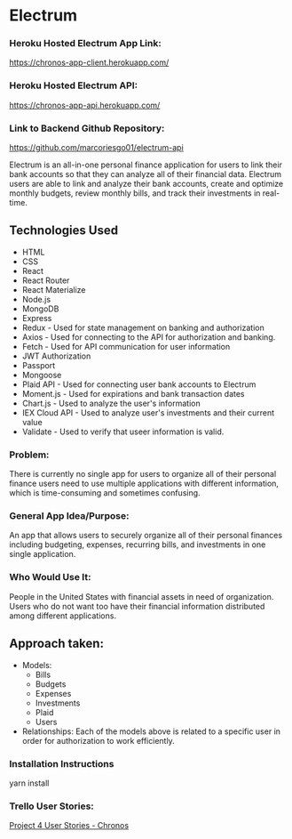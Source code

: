 # Electrum

### Heroku Hosted Electrum App Link:
https://chronos-app-client.herokuapp.com/

### Heroku Hosted Electrum API:
https://chronos-app-api.herokuapp.com/

### Link to Backend Github Repository:
https://github.com/marcoriesgo01/electrum-api

Electrum is an all-in-one personal finance application for users to link their bank accounts so that they can analyze all of their financial data. Electrum users are able to link and analyze their bank accounts, create and optimize monthly budgets, review monthly bills, and track their investments in real-time. 

## Technologies Used
* HTML 
* CSS 
* React 
* React Router
* React Materialize
* Node.js
* MongoDB
* Express
* Redux - Used for state management on banking and authorization
* Axios - Used for connecting to the API for authorization and banking.
* Fetch - Used for API communication for user information
* JWT Authorization
* Passport
* Mongoose
* Plaid API - Used for connecting user bank accounts to Electrum
* Moment.js - Used for expirations and bank transaction dates
* Chart.js - Used to analyze the user's information
* IEX Cloud API - Used to analyze user's investments and their current value
* Validate - Used to verify that useer information is valid.


### Problem: 
There is currently no single app for users to organize all of their personal finance users need to use multiple applications with different information, which is time-consuming and sometimes confusing.

### General App Idea/Purpose: 
An app that allows users to securely organize all of their personal finances including budgeting, expenses, recurring bills, and investments in one single application.

### Who Would Use It: 
People in the United States with financial assets in need of organization. Users who do not want too have their financial information distributed among different applications.

## Approach taken:
* Models: 
    * Bills
    * Budgets
    * Expenses
    * Investments
    * Plaid
    * Users
* Relationships: Each of the models above is related to a specific user in order for authorization to work efficiently.

### Installation Instructions
yarn install

### Trello User Stories:
[Project 4 User Stories - Chronos](https://trello.com/b/e0cmryP4/chronos-user-stories)

